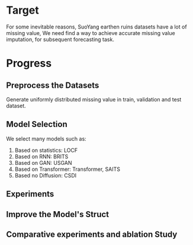 # Target
For some inevitable reasons, SuoYang earthen ruins datasets have a lot of missing value, We need find a way to achieve accurate missing value imputation, for subsequent forecasting task.

# Progress
## Preprocess the Datasets
Generate uniformly distributed missing value in train, validation and test dataset.

## Model Selection
We select many models such as:
1. Based on statistics: LOCF
2. Based on RNN: BRITS
3. Based on GAN: USGAN
4. Based on Transformer: Transformer, SAITS
5. Based no Diffusion: CSDI

## Experiments

## Improve the Model's Struct

## Comparative experiments and ablation Study